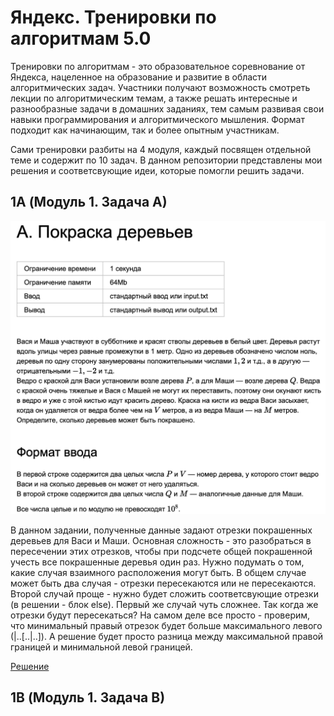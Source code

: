 # Яндекс. Тренировки по алгоритмам 5.0
Тренировки по алгоритмам - это образовательное соревнование от Яндекса, нацеленное на образование и развитие в области алгоритмических задач. Участники получают возможность смотреть лекции по алгоритмическим темам, а также решать интересные и разнообразные задачи в домашних заданиях, тем самым развивая свои навыки программирования и алгоритмического мышления. Формат подходит как начинающим, так и более опытным участникам. 

Сами тренировки разбиты на 4 модуля, каждый посвящен отдельной теме и содержит по 10 задач. В данном репозитории представлены мои решения и соответсвующие идеи, которые помогли решить задачи.


## 1A (Модуль 1. Задача A)

<img src="TaskConditions/1A.png" alt="1A" width="720"/>

В данном задании, полученные данные задают отрезки покрашенных деревьев для Васи и Маши. Основная сложность - это разобраться в пересечении этих отрезков, чтобы при подсчете общей покрашенной учесть все покрашенные деревья один раз. Нужно подумать о том, какие случая взаимного расположения могут быть. В общем случае может быть два случая - отрезки пересекаются или не пересекаются. Второй случай проще - нужно будет сложить соответсвующие отрезки (в решении - блок else). Первый же случай чуть сложнее. Так когда же отрезки будут пересекаться? На самом деле все просто - проверим, что минимальный правый отрезок будет больше максимального левого (|..[..|..]). А решение будет просто разница между максимальной правой границей и минимальной левой границей.

[Решение](Lesson_01/A/1A.cpp)

## 1B (Модуль 1. Задача B)
